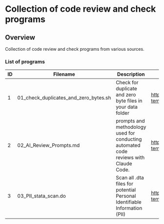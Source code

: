 # Collection of code review and check programs

 
## Overview

Collection of code review and check programs from various sources.

 
### List of programs

|ID | Filename  | Description | Source | Note |
|-  | -- | -- | -- | -- | 
|1  | 01_check_duplicates_and_zero_bytes.sh | Check for duplicate and zero byte files in your data folder | https://github.com/AEADataEditor/replication-template |
|2  | 02_AI_Review_Prompts.md | prompts and methodology used for conducting automated code reviews with Claude Code.| https://github.com/AEADataEditor/replication-template/blob/master/AI-Review-Prompts.md |  |  
|3  | 03_PII_stata_scan.do | Scan all .dta files for potential Personal Identifiable Information (PII) | https://github.com/AEADataEditor/replication-template/blob/master/PII_stata_scan.do | |  